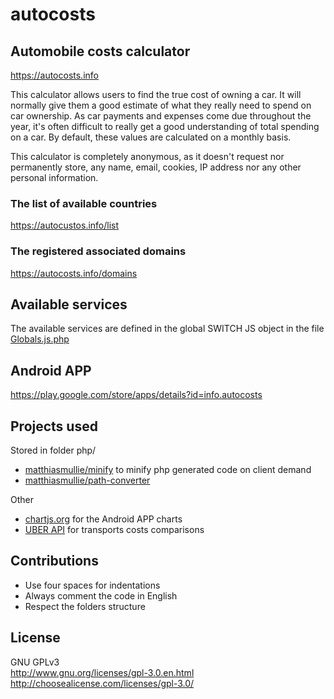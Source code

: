 autocosts
=========

## Automobile costs calculator<br>
https://autocosts.info<br>

This calculator allows users to find the true cost of owning a car. It will normally give them a good estimate of what they really need to spend on car ownership. As car payments and expenses come due throughout the year, it's often difficult to really get a good understanding of total spending on a car. By default, these values are calculated on a monthly basis. 

This calculator is completely anonymous, as it doesn't request nor permanently store, any name, email, cookies, IP address nor any other personal information.

### The list of available countries
https://autocustos.info/list

### The registered associated domains
https://autocosts.info/domains

## Available services
The available services are defined in the global SWITCH JS object in the file <a href="https://github.com/jfoclpf/autocosts/blob/master/js/Globals.js.php">Globals.js.php</a>

## Android APP<br>
https://play.google.com/store/apps/details?id=info.autocosts

## Projects used

Stored in folder php/<br>
* <a href="https://github.com/matthiasmullie/minify">matthiasmullie/minify</a> to minify php generated code on client demand
* <a href="https://github.com/matthiasmullie/path-converter">matthiasmullie/path-converter</a>

Other<br>
* <a href="http://www.chartjs.org/">chartjs.org</a> for the Android APP charts
* <a href="https://developer.uber.com/">UBER API</a> for transports costs comparisons  

## Contributions
* Use four spaces for indentations
* Always comment the code in English
* Respect the folders structure

## License<br>
GNU GPLv3<br>
http://www.gnu.org/licenses/gpl-3.0.en.html <br>
http://choosealicense.com/licenses/gpl-3.0/
